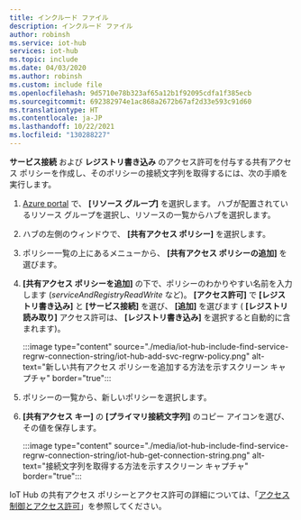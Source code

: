 ```yaml
---
title: インクルード ファイル
description: インクルード ファイル
author: robinsh
ms.service: iot-hub
services: iot-hub
ms.topic: include
ms.date: 04/03/2020
ms.author: robinsh
ms.custom: include file
ms.openlocfilehash: 9d5710e78b323af65a12b1f92095cdfa1f385ecb
ms.sourcegitcommit: 692382974e1ac868a2672b67af2d33e593c91d60
ms.translationtype: HT
ms.contentlocale: ja-JP
ms.lasthandoff: 10/22/2021
ms.locfileid: "130288227"
---
```

<!-- This tells how to create a custom shared access policy that has service connect and registry RW permissions for your IoT hub and get the connection string for it-->

**サービス接続** および **レジストリ書き込み** のアクセス許可を付与する共有アクセス ポリシーを作成し、そのポリシーの接続文字列を取得するには、次の手順を実行します。

1. [Azure portal](https://portal.azure.com) で、 **[リソース グループ]** を選択します。 ハブが配置されているリソース グループを選択し、リソースの一覧からハブを選択します。

1. ハブの左側のウィンドウで、 **[共有アクセス ポリシー]** を選択します。

1. ポリシー一覧の上にあるメニューから、 **[共有アクセス ポリシーの追加]** を選びます。

1. **[共有アクセス ポリシーを追加]** の下で、ポリシーのわかりやすい名前を入力します (*serviceAndRegistryReadWrite* など)。 **[アクセス許可]** で **[レジストリ書き込み]** と **[サービス接続]** を選び、 **[追加]** を選びます ( **[レジストリ読み取り]** アクセス許可は、 **[レジストリ書き込み]** を選択すると自動的に含まれます)。

    :::image type="content" source="./media/iot-hub-include-find-service-regrw-connection-string/iot-hub-add-svc-regrw-policy.png" alt-text="新しい共有アクセス ポリシーを追加する方法を示すスクリーン キャプチャ" border="true":::

1. ポリシーの一覧から、新しいポリシーを選択します。

1. **[共有アクセス キー]** の **[プライマリ接続文字列]** のコピー アイコンを選び、その値を保存します。

    :::image type="content" source="./media/iot-hub-include-find-service-regrw-connection-string/iot-hub-get-connection-string.png" alt-text="接続文字列を取得する方法を示すスクリーン キャプチャ" border="true":::

IoT Hub の共有アクセス ポリシーとアクセス許可の詳細については、「[アクセス制御とアクセス許可](../articles/iot-hub/iot-hub-dev-guide-sas.md#access-control-and-permissions)」を参照してください。
